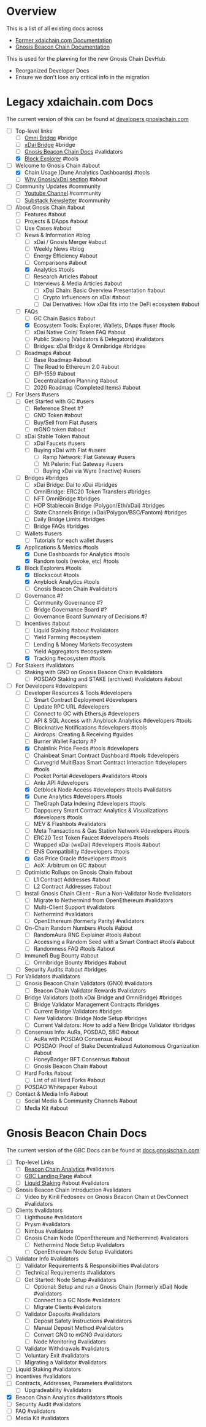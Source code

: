 # Overview

This is a list of all existing docs across 
* [Former xdaichain.com Documentation](https://developers.gnosischain.com/)
* [Gnosis Beacon Chain Documentation](https://docs.gnosischain.com/)

This is used for the planning for the new Gnosis Chain DevHub
* Reorganized Developer Docs
* Ensure we don't lose any critical info in the migration

# Legacy xdaichain.com Docs

The current version of this can be found at [developers.gnosischain.com](https://developers.gnosischain.com/)

* [ ] Top-level links
  * [ ] [Omni Bridge](https://omni.gnosischain.com/) #bridge
  * [ ] [xDai Bridge](https://bridge.gnosischain.com/) #bridge
  * [ ] [Gnosis Beacon Chain Docs](https://docs.gnosischain.com/) #validators
  * [x] [Block Explorer](https://blockscout.com/xdai/mainnet/) #tools
* [ ] Welcome to Gnosis Chain #about
  * [x] Chain Usage (Dune Analytics Dashboards) #tools
  * [ ] [Why Gnosis/xDai section](https://blockscout.com/xdai/mainnet/) #about
* [ ] Community Updates #community
  * [ ] [Youtube Channel](https://www.youtube.com/GnosisChain) #community
  * [ ] [Substack Newsletter](https://gnosischain.substack.com/) #community
* [ ] About Gnosis Chain #about
  * [ ] Features #about
  * [ ] Projects & DApps #about
  * [ ] Use Cases #about
  * [ ] News & Information #blog
    * [ ] xDai / Gnosis Merger #about
    * [ ] Weekly News #blog
    * [ ] Energy Efficiency #about
    * [ ] Comparisons #about
    * [x] Analytics #tools
    * [ ] Research Articles #about
    * [ ] Interviews & Media Articles #about
      * [ ] xDai Chain: Basic Overview Presentation #about
      * [ ] Crypto Influencers on xDai #about
      * [ ] Dai Derivatives: How xDai fits into the DeFi ecosystem #about
  * [ ] FAQs
    * [ ] GC Chain Basics #about
    * [x] Ecosystem Tools: Explorer, Wallets, DApps #user #tools
    * [ ] xDai Native Coin/ Token FAQ #about
    * [ ] Public Staking (Validators & Delegators) #validators
    * [ ] Bridges: xDai Bridge & Omnibridge #bridges
  * [ ] Roadmaps #about
    * [ ] Base Roadmap #about
    * [ ] The Road to Ethereum 2.0 #about
    * [ ] EIP-1559 #about
    * [ ] Decentralization Planning #about
    * [ ] 2020 Roadmap (Completed Items) #about
* [ ] For Users #users
  * [ ] Get Started with GC #users
    * [ ] Reference Sheet #?
    * [ ] GNO Token #about
    * [ ] Buy/Sell from Fiat #users
    * [ ] mGNO token #about
  * [ ] xDai Stable Token #about
    * [ ] xDai Faucets #users
    * [ ] Buying xDai with Fiat #users
      * [ ] Ramp Network: Fiat Gateway #users
      * [ ] Mt Pelerin: Fiat Gateway #users 
      * [ ] Buying xDai via Wyre (Inactive) #users
  * [ ] Bridges #bridges
    * [ ] xDai Bridge: Dai to xDai #bridges
    * [ ] OmniBridge: ERC20 Token Transfers #bridges
    * [ ] NFT OmniBridge #bridges
    * [ ] HOP Stablecoin Bridge (Polygon/Eth/xDai) #bridges
    * [ ] State Channels Bridge (xDai/Polygon/BSC/Fantom) #bridges
    * [ ] Daily Bridge Limits #bridges
    * [ ] Bridge FAQs #bridges
  * [ ] Wallets #users
    * [ ] Tutorials for each wallet #users
  * [x] Applications & Metrics #tools
    * [x] Dune Dashboards for Analytics #tools
    * [x] Random tools (revoke, etc) #tools
  * [x] Block Explorers #tools
    * [x] Blockscout #tools
    * [x] Anyblock Analytics #tools
    * [ ] Gnosis Beacon Chain #validators
  * [ ] Governance #?
    * [ ] Community Governance #?
    * [ ] Bridge Governance Board #?
    * [ ] Governance Board Summary of Decisions #?
  * [ ] Incentives #about
    * [ ] Liquid Staking #about #validators
    * [ ] Yield Farming #ecosystem
    * [ ] Lending & Money Markets #ecosystem
    * [ ] Yield Aggregators #ecosystem
    * [x] Tracking #ecosystem #tools
* [ ] For Stakers #validators 
  * [ ] Staking with GNO on Gnosis Beacon Chain #validators 
    * [ ] POSDAO Staking and STAKE (archived) #validators #about
* [ ] For Developers #developers
  * [ ] Developer Resources & Tools #developers 
    * [ ] Smart Contract Deployment #developers 
    * [ ] Update RPC URL #developers
    * [ ] Connect to GC with Ethers.js #developers
    * [ ] API & SQL Access with Anyblock Analytics #developers #tools
    * [ ] Blocknative Notifications #developers #tools 
    * [ ] Airdrops: Creating & Receiving #guides
    * [ ] Burner Wallet Factory #?
    * [x] Chainlink Price Feeds #tools #developers
    * [ ] Chainbeat Smart Contract Dashboard #tools #developers 
    * [ ] Curvegrid MultiBaas Smart Contract Interaction #developers #tools 
    * [ ] Pocket Portal #developers #validators #tools 
    * [ ] Ankr API #developers 
    * [x] Getblock Node Access #developers #tools #validators
    * [x] Dune Analytics #developers #tools 
    * [ ] TheGraph Data Indexing #developers #tools 
    * [ ] Dappquery Smart Contract Analytics & Visualizations #developers #tools 
    * [ ] MEV & Flashbots #validators
    * [ ] Meta Transactions & Gas Station Network #developers #tools 
    * [ ] ERC20 Test Token Faucet #developers #tools 
    * [ ] Wrapped xDai (wxDai) #developers #tools #about 
    * [ ] ENS Compatibility #developers #tools 
    * [x] Gas Price Oracle #developers #tools 
    * [ ] AoX: Arbitrum on GC #about 
  * [ ] Optimistic Rollups on Gnosis Chain #about 
    * [ ] L1 Contract Addresses #about 
    * [ ] L2 Contract Addresses #about 
  * [ ] Install Gnosis Chain Client - Run a Non-Validator Node #validators 
    * [ ] Migrate to Nethermind from OpenEthereum #validators 
    * [ ] Multi-Client Support #validators 
    * [ ] Nethermind #validators 
    * [ ] OpenEthereum (formerly Parity) #validators 
  * [ ] On-Chain Random Numbers #tools #about
    * [ ] RandomAura RNG Explainer #tools #about
    * [ ] Accessing a Random Seed with a Smart Contract #tools #about 
    * [ ] Randomness FAQ #tools #about
  * [ ] Immunefi Bug Bounty #about
    * [ ] Omnibridge Bounty #bridges #about
  * [ ] Security Audits #about #bridges
* [ ] For Validators #validators 
  * [ ] Gnosis Beacon Chain Validators (GNO) #validators 
    * [ ] Beacon Chain Validator Rewards #validators 
  * [ ] Bridge Validators (both xDai Bridge and OmniBridge) #bridges
    * [ ] Bridge Validator Management Contracts #bridges 
    * [ ] Current Bridge Validators #bridges 
    * [ ] New Validators: Bridge Node Setup #bridges 
    * [ ] Current Validators: How to add a New Bridge Validator #bridges 
  * [ ] Consensus Info: AuRa, POSDAO, SBC #about 
    * [ ] AuRa with POSDAO Consensus #about 
    * [ ] POSDAO: Proof of Stake Decentralized Autonomous Organization #about 
    * [ ] HoneyBadger BFT Consensus #about 
    * [ ] Gnosis Beacon Chain #about 
  * [ ] Hard Forks #about 
    * [ ] List of all Hard Forks #about 
  * [ ] POSDAO Whitepaper #about 
* [ ] Contact & Media Info #about 
  * [ ] Social Media & Community Channels #about 
  * [ ] Media Kit #about 

# Gnosis Beacon Chain Docs

The current version of the GBC Docs can be found at [docs.gnosischain.com](https://docs.gnosischain.com/)

* [ ] Top-level Links
  * [ ] [Beacon Chain Analytics](https://beacon.gnosischain.com/) #validators 
  * [ ] [GBC Landing Page](https://www.gnosischain.com/) #about 
  * [ ] [Liquid Staking](https://app.stakewise.io/) #about #validators 
* [ ] Gnosis Beacon Chain Introduction  #validators 
  * [ ] Video by Kirill Fedoseev on Gnosis Beacon Chain at DevConnect #validators 
* [ ] Clients #validators 
  * [ ] Lighthouse #validators 
  * [ ] Prysm #validators 
  * [ ] Nimbus #validators 
  * [ ] Gnosis Chain Node (OpenEthereum and Nethermind) #validators 
    * [ ] Nethermind Node Setup #validators 
    * [ ] OpenEthereum Node Setup #validators 
* [ ] Validator Info #validators 
  * [ ] Validator Requirements & Responsibilities #validators 
  * [ ] Technical Requirements #validators 
  * [ ] Get Started: Node Setup #validators 
    * [ ] Optional: Setup and run a Gnosis Chain (formerly xDai) Node #validators 
    * [ ] Connect to a GC Node #validators 
    * [ ] Migrate Clients #validators 
  * [ ] Validator Deposits #validators 
    * [ ] Deposit Safety Instructions #validators 
    * [ ] Manual Deposit Method #validators 
    * [ ] Convert GNO to mGNO #validators 
    * [ ] Node Monitoring #validators 
  * [ ] Validator Withdrawals #validators 
  * [ ] Voluntary Exit #validators 
  * [ ] Migrating a Validator #validators 
* [ ] Liquid Staking #validators 
* [ ] Incentives #validators
* [ ] Contracts, Addresses, Parameters #validators 
  * [ ] Upgradeability #validators 
* [x] Beacon Chain Analytics #validators #tools 
* [ ] Security Audit #validators 
* [ ] FAQ #validators 
* [ ] Media Kit #validators 
